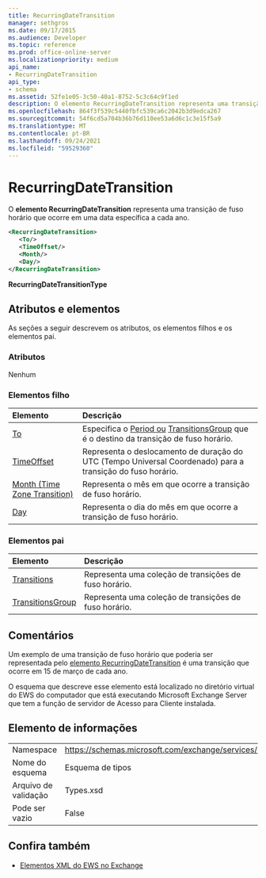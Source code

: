 ```yaml
---
title: RecurringDateTransition
manager: sethgros
ms.date: 09/17/2015
ms.audience: Developer
ms.topic: reference
ms.prod: office-online-server
ms.localizationpriority: medium
api_name:
- RecurringDateTransition
api_type:
- schema
ms.assetid: 52fe1e05-3c50-40a1-8752-5c3c64c9f1ed
description: O elemento RecurringDateTransition representa uma transição de fuso horário que ocorre em uma data específica a cada ano.
ms.openlocfilehash: 864f3f539c5440fbfc539ca6c2042b3d9edca267
ms.sourcegitcommit: 54f6cd5a704b36b76d110ee53a6d6c1c3e15f5a9
ms.translationtype: MT
ms.contentlocale: pt-BR
ms.lasthandoff: 09/24/2021
ms.locfileid: "59529360"
---
```

# <a name="recurringdatetransition"></a>RecurringDateTransition

O **elemento RecurringDateTransition** representa uma transição de fuso horário que ocorre em uma data específica a cada ano. 
  
```xml
<RecurringDateTransition>
   <To/>
   <TimeOffset/>
   <Month/>
   <Day/>
</RecurringDateTransition>
```

 **RecurringDateTransitionType**
## <a name="attributes-and-elements"></a>Atributos e elementos

As seções a seguir descrevem os atributos, os elementos filhos e os elementos pai.
  
### <a name="attributes"></a>Atributos

Nenhum
  
### <a name="child-elements"></a>Elementos filho

|**Elemento**|**Descrição**|
|:-----|:-----|
|[To](to.md) <br/> |Especifica o [Period ou](period.md) [TransitionsGroup](transitionsgroup.md) que é o destino da transição de fuso horário.  <br/> |
|[TimeOffset](timeoffset.md) <br/> |Representa o deslocamento de duração do UTC (Tempo Universal Coordenado) para a transição do fuso horário.  <br/> |
|[Month (Time Zone Transition)](month-time-zone-transition.md) <br/> |Representa o mês em que ocorre a transição de fuso horário.  <br/> |
|[Day](day.md) <br/> |Representa o dia do mês em que ocorre a transição de fuso horário.  <br/> |
   
### <a name="parent-elements"></a>Elementos pai

|**Elemento**|**Descrição**|
|:-----|:-----|
|[Transitions](transitions.md) <br/> |Representa uma coleção de transições de fuso horário.  <br/> |
|[TransitionsGroup](transitionsgroup.md) <br/> |Representa uma coleção de transições de fuso horário.  <br/> |
   
## <a name="remarks"></a>Comentários

Um exemplo de uma transição de fuso horário que poderia ser representada pelo [elemento RecurringDateTransition](recurringdatetransition.md) é uma transição que ocorre em 15 de março de cada ano. 
  
O esquema que descreve esse elemento está localizado no diretório virtual do EWS do computador que está executando Microsoft Exchange Server que tem a função de servidor de Acesso para Cliente instalada.
  
## <a name="element-information"></a>Elemento de informações

|||
|:-----|:-----|
|Namespace  <br/> |https://schemas.microsoft.com/exchange/services/2006/types  <br/> |
|Nome do esquema  <br/> |Esquema de tipos  <br/> |
|Arquivo de validação  <br/> |Types.xsd  <br/> |
|Pode ser vazio  <br/> |False  <br/> |
   
## <a name="see-also"></a>Confira também



- [Elementos XML do EWS no Exchange](ews-xml-elements-in-exchange.md)

